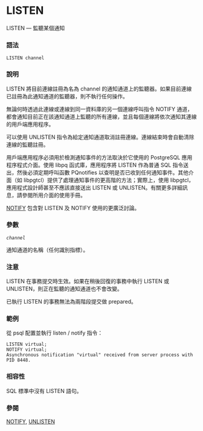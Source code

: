 # LISTEN

LISTEN — 監聽某個通知

### 語法

```
LISTEN channel
```

### 說明

LISTEN 將目前連線註冊為名為 channel 的通知通道上的監聽器。如果目前連線已註冊為此通知通道的監聽器，則不執行任何操作。

無論何時透過此連線或連線到同一資料庫的另一個連線呼叫指令 NOTIFY 通道，都會通知目前正在該通知通道上監聽的所有連線，並且每個連線將依次通知其連線的用戶端應用程序。

可以使用 UNLISTEN 指令為給定通知通道取消註冊連線。連線結束時會自動清除連線的監聽註冊。

用戶端應用程序必須用於檢測通知事件的方法取決於它使用的 PostgreSQL 應用程序程式介面。使用 libpq 函式庫，應用程序將 LISTEN 作為普通 SQL 指令送出，然後必須定期呼叫函數 PQnotifies 以查明是否已收到任何通知事件。其他介面（如 libpgtcl）提供了處理通知事件的更高階的方法；實際上，使用 libpgtcl，應用程式設計師甚至不應該直接送出 LISTEN 或 UNLISTEN。有關更多詳細訊息，請參閱所用介面的使用手冊。

[NOTIFY](notify.md) 包含對 LISTEN 及 NOTIFY 使用的更廣泛討論。

### 參數

_`channel`_

通知通道的名稱（任何識別指標）。

### 注意

LISTEN 在事務提交時生效。如果在稍後回復的事務中執行 LISTEN 或 UNLISTEN，則正在監聽的通知通道也不會改變。

已執行 LISTEN 的事務無法為兩階段提交做 prepared。

### 範例

從 psql 配置並執行 listen / notify 指令：

```
LISTEN virtual;
NOTIFY virtual;
Asynchronous notification "virtual" received from server process with PID 8448.
```

### 相容性

SQL 標準中沒有 LISTEN 語句。

### 參閱

[NOTIFY](notify.md), [UNLISTEN](unlisten.md)
